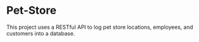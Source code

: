 # Pet-Store
This project uses a RESTful API to log pet store locations, employees, and customers into a database.
